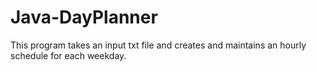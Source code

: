 # Java-DayPlanner
This program takes an input txt file and creates and maintains an hourly schedule for each weekday.
